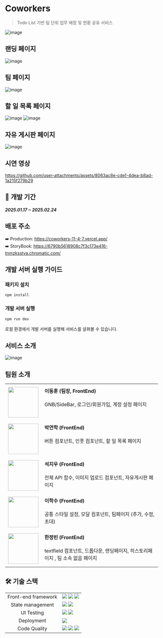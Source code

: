# Coworkers

> Todo List 기반 팀 단위 업무 배정 및 현황 공유 서비스

![image](https://github.com/user-attachments/assets/5a91aef4-e83b-4d02-bf50-768b3013e177)

## 랜딩 페이지

![image](https://github.com/user-attachments/assets/979c6862-bb5e-43b8-96c2-b630ff20258f)

## 팀 페이지

![image](https://github.com/user-attachments/assets/9c52efa9-4119-4dd7-8c6d-c2e0de782e0a)

## 할 일 목록 페이지

![image](https://github.com/user-attachments/assets/2ada7cf7-1d58-4f6e-b32d-e28e223cc13d)
![image](https://github.com/user-attachments/assets/11af5925-64d2-4fa0-b4a6-64eab3a75b3a)

## 자유 게시판 페이지

![image](https://github.com/user-attachments/assets/a8940458-6731-4f18-9961-3a474f56754f)

## 시연 영상

https://github.com/user-attachments/assets/8063ac8e-cde1-4dea-b8ad-1a215f279b29

## 📆 개발 기간

#### _2025.01.17 ~ 2025.02.24_

## 배포 주소

➡️ Production: https://coworkers-11-4-7.vercel.app/  
➡️ StoryBook: https://6790b5618908c7f3c173e416-tnmzksstva.chromatic.com/

## 개발 서버 실행 가이드

### 패키지 설치

```js
npm install
```

### 개발 서버 실행

```js
npm run dev
```

로컬 환경에서 개발 서버를 실행해 서비스를 살펴볼 수 있습니다.

## 서비스 소개

![image](https://github.com/user-attachments/assets/36b7176e-0268-4e19-b40e-90f1f8adb6ce)

## 팀원 소개

<table>
  <tbody>
    <tr>
      <td align="center" style="vertical-align: top; padding: 10px;">
        <a href="https://github.com/Donghunn-Lee">
          <img src="https://avatars.githubusercontent.com/Donghunn-Lee" width="100" height="100"/>
        </a>
      </td>
      <td style="vertical-align: top; padding: 10px;">
        <strong>이동훈 (팀장, FrontEnd)</strong><br><br>
        GNB/SideBar, 로그인/회원가입, 계정 설정 페이지
      </td>
    </tr>
    <tr>
      <td align="center" style="vertical-align: top; padding: 10px;">
        <a href="https://github.com/1022gusl">
          <img src="https://avatars.githubusercontent.com/1022gusl" width="100" height="100"/>
        </a>
      </td>
      <td style="vertical-align: top; padding: 10px;">
        <strong>박연학 (FrontEnd)</strong><br><br>
        버튼 컴포넌트, 인풋 컴포넌트, 할 일 목록 페이지
      </td>
    </tr>
    <tr>
      <td align="center" style="vertical-align: top; padding: 10px;">
        <a href="https://github.com/Jiwoo11111">
          <img src="https://avatars.githubusercontent.com/Jiwoo11111" width="100" height="100"/>
        </a>
      </td>
      <td style="vertical-align: top; padding: 10px;">
        <strong>석지우 (FrontEnd)</strong><br><br>
        전체 API 함수, 이미지 업로드 컴포넌트, 자유게시판 페이지
      </td>
    </tr>
    <tr>
      <td align="center" style="vertical-align: top; padding: 10px;">
        <a href="https://github.com/haksoo0918">
          <img src="https://avatars.githubusercontent.com/haksoo0918" width="100" height="100"/>
        </a>
      </td>
      <td style="vertical-align: top; padding: 10px;">
        <strong>이학수 (FrontEnd)</strong><br><br>
        공통 스타일 설정, 모달 컴포넌트, 팀페이지 (추가, 수정, 초대)
      </td>
    </tr>
    <tr>
      <td align="center" style="vertical-align: top; padding: 10px;">
        <a href="https://github.com/Jeongbin1">
          <img src="https://avatars.githubusercontent.com/Jeongbin1" width="100" height="100"/>
        </a>
      </td>
      <td style="vertical-align: top; padding: 10px;">
        <strong>한정빈 (FrontEnd)</strong><br><br>
        textfield 컴포넌트, 드롭다운, 랜딩페이지, 히스토리페이지
        , 팀 소속 없음 페이지
      </td>
    </tr>
  </tbody>
</table>

## 🛠️ 기술 스택

<table>
  <tr>
    <td align="center">Front-end framework</td>
    <td>
      <img src="https://img.shields.io/badge/Next.js-000000?logo=next.js&logoColor=white&style=for-the-badge"/>
      <img src="https://img.shields.io/badge/TypeScript-3178C6?logo=typescript&logoColor=fff&style=for-the-badge"/>
      <img src="https://img.shields.io/badge/TailwindCSS-38B2AC?logo=tailwindcss&logoColor=white&style=for-the-badge"/>
    </td>
  </tr>
  <tr>
    <td align="center">State management</td>
    <td>
      <img src="https://img.shields.io/badge/React%20Query-FF4154?logo=reactquery&logoColor=fff&style=for-the-badge"/>
      <img src="https://img.shields.io/badge/Zustand-593D88?logo=zustand&logoColor=fff&style=for-the-badge"/>
    </td>
  </tr>
  <tr>
    <td align="center">UI Testing</td>
    <td>
      <img src="https://img.shields.io/badge/Storybook-FF4785?style=for-the-badge&logo=storybook&logoColor=white"/>
      <img src="https://img.shields.io/badge/Chromatic-6528F6?logo=chromatic&logoColor=white&style=for-the-badge"/>
    </td>
  </tr>
  <tr>
    <td align="center">Deployment</td>
    <td>
      <img src="https://img.shields.io/badge/Vercel-000?logo=vercel&logoColor=fff&style=for-the-badge"/>
    </td>
  </tr>
  <tr>
    <td align="center">Code Quality</td>
    <td>
      <img src="https://img.shields.io/badge/ESLint-4B32C3?logo=eslint&logoColor=fff&style=for-the-badge"/>
      <img src="https://img.shields.io/badge/Prettier-F7B93E?logo=prettier&logoColor=fff&style=for-the-badge"/>
      <img src="https://img.shields.io/badge/Husky-F05032?logo=git&logoColor=fff&style=for-the-badge"/>
    </td>
  </tr>
</table>
